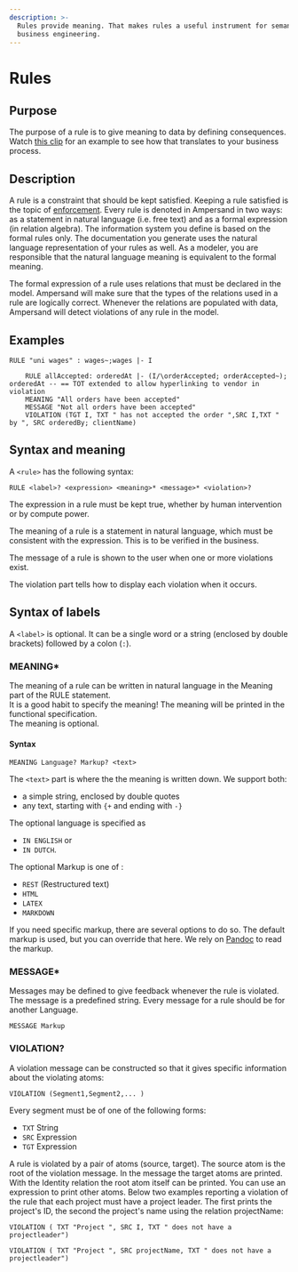 ```yaml
---
description: >-
  Rules provide meaning. That makes rules a useful instrument for semantic
  business engineering.
---
```


# Rules

## Purpose

The purpose of a rule is to give meaning to data by defining consequences. Watch [this clip](https://player.ou.nl/wowzaportlets/#!production/UqXPVqC) for an example to see how that translates to your business process.

## Description

A rule is a constraint that should be kept satisfied. Keeping a rule satisfied is the topic of [enforcement](enforcement/). Every rule is denoted in Ampersand in two ways: as a statement in natural language \(i.e. free text\) and as a formal expression \(in relation algebra\). The information system you define is based on the formal rules only. The documentation you generate uses the natural language representation of your rules as well. As a modeler, you are responsible that the natural language meaning is equivalent to the formal meaning.

The formal expression of a rule uses relations that must be declared in the model. Ampersand will make sure that the types of the relations used in a rule are logically correct. Whenever the relations are populated with data, Ampersand will detect violations of any rule in the model.

## Examples

```text
RULE "uni wages" : wages~;wages |- I
```

```text
    RULE allAccepted: orderedAt |- (I/\orderAccepted; orderAccepted~); orderedAt -- == TOT extended to allow hyperlinking to vendor in violation
    MEANING "All orders have been accepted"
    MESSAGE "Not all orders have been accepted"
    VIOLATION (TGT I, TXT " has not accepted the order ",SRC I,TXT " by ", SRC orderedBy; clientName)

```

## Syntax and meaning

A `<rule>` has the following syntax:

```text
RULE <label>? <expression> <meaning>* <message>* <violation>?
```

The expression in a rule must be kept true, whether by human intervention or by compute power.

The meaning of a rule is a statement in natural language, which must be consistent with the expression. This is to be verified in the business.

The message of a rule is shown to the user when one or more violations exist.

The violation part tells how to display each violation when it occurs.

## Syntax of labels

A `<label>` is optional. It can be a single word or a string \(enclosed by double brackets\) followed by a colon \(`:`\).

### MEANING\*

The meaning of a rule can be written in natural language in the Meaning part of the RULE statement.  
It is a good habit to specify the meaning! The meaning will be printed in the functional specification.  
The meaning is optional.

#### Syntax

```text
MEANING Language? Markup? <text>
```

The `<text>` part is where the the meaning is written down. We support both:

* a simple string, enclosed by double quotes
* any text, starting with `{+` and ending with `-}` 

The optional language is specified as

* `IN ENGLISH` or 
* `IN DUTCH`.

The optional Markup is one of :

* `REST` \(Restructured text\)
* `HTML`
* `LATEX` 
* `MARKDOWN`

If you need specific markup, there are several options to do so. The default markup is used, but you can override that here. We rely on [Pandoc](http://pandoc.org/) to read the markup.

### MESSAGE\*

Messages may be defined to give feedback whenever the rule is violated. The message is a predefined string. Every message for a rule should be for another Language.

```text
MESSAGE Markup
```

### VIOLATION?

A violation message can be constructed so that it gives specific information about the violating atoms:

```text
VIOLATION (Segment1,Segment2,... )
```

Every segment must be of one of the following forms:

* `TXT` String
* `SRC` Expression
* `TGT` Expression

A rule is violated by a pair of atoms \(source, target\). The source atom is the root of the violation message. In the message the target atoms are printed. With the Identity relation the root atom itself can be printed. You can use an expression to print other atoms. Below two examples reporting a violation of the rule that each project must have a project leader. The first prints the project's ID, the second the project's name using the relation projectName:

`VIOLATION ( TXT "Project ", SRC I, TXT " does not have a projectleader")`

`VIOLATION ( TXT "Project ", SRC projectName, TXT " does not have a projectleader")`



